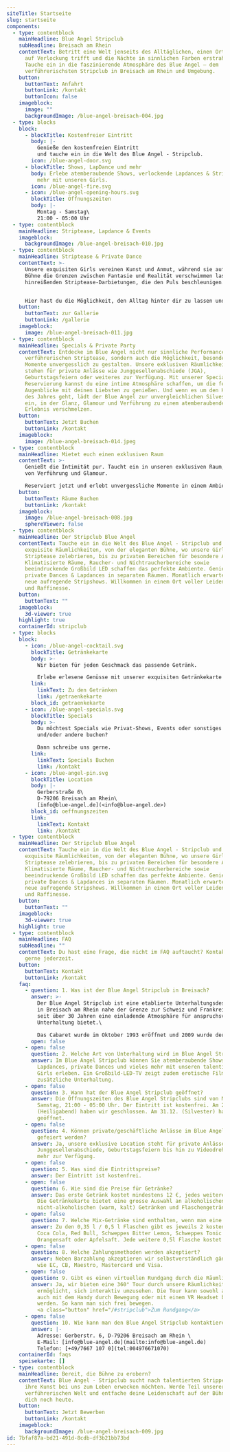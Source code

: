 ```yaml
---
siteTitle: Startseite
slug: startseite
components:
  - type: contentblock
    mainHeadline: Blue Angel Stripclub
    subHeadline: Breisach am Rhein
    contentText: Betritt eine Welt jenseits des Alltäglichen, einen Ort, wo Eleganz
      auf Verlockung trifft und die Nächte in sinnlichen Farben erstrahlen.
      Tauche ein in die faszinierende Atmosphäre des Blue Angel – dem
      verführerischsten Stripclub in Breisach am Rhein und Umgebung.
    button:
      buttonText: Anfahrt
      buttonLink: /kontakt
      buttonIcon: false
    imageblock:
      image: ""
      backgroundImage: /blue-angel-breisach-004.jpg
  - type: blocks
    block:
      - blockTitle: Kostenfreier Eintritt
        body: |-
          Genieße den kostenfreien Eintritt 
          und tauche ein in die Welt des Blue Angel - Stripclub.
        icon: /blue-angel-door.svg
      - blockTitle: Shows, LapDance und mehr
        body: Erlebe atemberaubende Shows, verlockende Lapdances & Striptease und vieles
          mehr mit unseren Girls.
        icon: /blue-angel-fire.svg
      - icon: /blue-angel-opening-hours.svg
        blockTitle: Öffnungszeiten
        body: |-
          Montag - Samstag\
          21:00 - 05:00 Uhr
  - type: contentblock
    mainHeadline: Striptease, Lapdance & Events
    imageblock:
      backgroundImage: /blue-angel-breisach-010.jpg
  - type: contentblock
    mainHeadline: Striptease & Private Dance
    contentText: >-
      Unsere exquisiten Girls vereinen Kunst und Anmut, während sie auf der
      Bühne die Grenzen zwischen Fantasie und Realität verschwimmen lassen, mit
      hinreißenden Striptease-Darbietungen, die den Puls beschleunigen.


      Hier hast du die Möglichkeit, den Alltag hinter dir zu lassen und dich in ein berauschendes Erlebnis zu stürzen, das deine Sinne beflügelt und deine Neugier entfacht. Erlebe verlockende Lapdances und private Dances, die deine Fantasien Wirklichkeit werden lassen.
    button:
      buttonText: zur Gallerie
      buttonLink: /gallerie
    imageblock:
      image: /blue-angel-breisach-011.jpg
  - type: contentblock
    mainHeadline: Specials & Private Party
    contentText: Entdecke im Blue Angel nicht nur sinnliche Performances und
      verführerischen Striptease, sondern auch die Möglichkeit, besondere
      Momente unvergesslich zu gestalten. Unsere exklusiven Räumlichkeiten
      stehen für private Anlässe wie Junggesellenabschiede (JGA),
      Geburtstagsfeiern oder weiteres zur Verfügung. Mit unserer Special
      Reservierung kannst du eine intime Atmosphäre schaffen, um die festlichen
      Augenblicke mit deinen Liebsten zu genießen. Und wenn es um den Höhepunkt
      des Jahres geht, lädt der Blue Angel zur unvergleichlichen Silvesternacht
      ein, in der Glanz, Glamour und Verführung zu einem atemberaubenden
      Erlebnis verschmelzen.
    button:
      buttonText: Jetzt Buchen
      buttonLink: /kontakt
    imageblock:
      image: /blue-angel-breisach-014.jpeg
  - type: contentblock
    mainHeadline: Mietet euch einen exklusiven Raum
    contentText: >-
      Genießt die Intimität pur. Taucht ein in unseren exklusiven Raum, umgeben
      von Verführung und Glamour. 

      Reserviert jetzt und erlebt unvergessliche Momente in einem Ambiente, das eure Sinne betört. 
    button:
      buttonText: Räume Buchen
      buttonLink: /kontakt
    imageblock:
      image: /blue-angel-breisach-008.jpg
      sphereViewer: false
  - type: contentblock
    mainHeadline: Der Stripclub Blue Angel
    contentText: Tauche ein in die Welt des Blue Angel - Stripclub und erlebe
      exquisite Räumlichkeiten, von der eleganten Bühne, wo unsere Girls
      Striptease zelebrieren, bis zu privaten Bereichen für besondere Anlässe.
      Klimatisierte Räume, Raucher- und Nichtraucherbereiche sowie
      beeindruckende Großbild LED schaffen das perfekte Ambiente. Genieße
      private Dances & Lapdances in separaten Räumen. Monatlich erwarten dich
      neue aufregende Stripshows. Willkommen in einem Ort voller Leidenschaft
      und Raffinesse.
    button:
      buttonText: ""
    imageblock:
      3d-viewer: true
    highlight: true
    containerId: stripclub
  - type: blocks
    block:
      - icon: /blue-angel-cocktail.svg
        blockTitle: Getränkekarte
        body: >-
          Wir bieten für jeden Geschmack das passende Getränk.

          Erlebe erlesene Genüsse mit unserer exquisiten Getränkekarte im Blue Angel.
        link:
          linkText: Zu den Getränken
          link: /getraenkekarte
        block_id: getraenkekarte
      - icon: /blue-angel-specials.svg
        blockTitle: Specials
        body: >-
          Du möchtest Specials wie Privat-Shows, Events oder sonstiges für dich
          und/oder andere buchen? 

          Dann schreibe uns gerne.
        link:
          linkText: Specials Buchen
          link: /kontakt
      - icon: /blue-angel-pin.svg
        blockTitle: Location
        body: |-
          Gerberstraße 6\
          D-79206 Breisach am Rhein\
          [i﻿nfo@blue-angel.de](<i﻿nfo@blue-angel.de>)
        block_id: oeffnungszeiten
        link:
          linkText: Kontakt
          link: /kontakt
  - type: contentblock
    mainHeadline: Der Stripclub Blue Angel
    contentText: Tauche ein in die Welt des Blue Angel - Stripclub und erlebe
      exquisite Räumlichkeiten, von der eleganten Bühne, wo unsere Girls
      Striptease zelebrieren, bis zu privaten Bereichen für besondere Anlässe.
      Klimatisierte Räume, Raucher- und Nichtraucherbereiche sowie
      beeindruckende Großbild LED schaffen das perfekte Ambiente. Genieße
      private Dances & Lapdances in separaten Räumen. Monatlich erwarten dich
      neue aufregende Stripshows. Willkommen in einem Ort voller Leidenschaft
      und Raffinesse.
    button:
      buttonText: ""
    imageblock:
      3d-viewer: true
    highlight: true
  - type: contentblock
    mainHeadline: FAQ
    subHeadline: ""
    contentText: Du hast eine Frage, die nicht im FAQ auftaucht? Kontaktiere uns
      gerne jederzeit.
    button:
      buttonText: Kontakt
      buttonLink: /kontakt
    faq:
      - question: 1. Was ist der Blue Angel Stripclub in Breisach?
        answer: >-
          Der Blue Angel Stripclub ist eine etablierte Unterhaltungsdestination
          in Breisach am Rhein nahe der Grenze zur Schweiz und Frankreich, die
          seit über 30 Jahren eine einladende Atmosphäre für anspruchsvolle
          Unterhaltung bietet.\

          Das Cabaret wurde im Oktober 1993 eröffnet und 2009 wurde der gesamte Nachtclub komplett neu gestaltet. 2021 wurde eine moderne Klimaanlage inklusive Luftreinigung integriert.
        open: false
      - open: false
        question: 2. Welche Art von Unterhaltung wird im Blue Angel Stripclub angeboten?
        answer: Im Blue Angel Stripclub können Sie atemberaubende Shows, verlockende
          Lapdances, private Dances und vieles mehr mit unseren talentierten
          Girls erleben. Ein Großbild-LED-TV zeigt zudem erotische Filme für
          zusätzliche Unterhaltung.
      - open: false
        question: 3. Wann hat der Blue Angel Stripclub geöffnet?
        answer: Die Öffnungszeiten des Blue Angel Stripclubs sind von Montag bis
          Samstag, 21:00 - 05:00 Uhr. Der Eintritt ist kostenfrei. Am 24.12.
          (Heiligabend) haben wir geschlossen. Am 31.12. (Silvester) haben wir
          geöffnet.
      - open: false
        question: 4. Können private/geschäftliche Anlässe im Blue Angel Stripclub
          gefeiert werden?
        answer: Ja, unsere exklusive Location steht für private Anlässe wie
          Junggesellenabschiede, Geburtstagsfeiern bis hin zu Videodrehs und
          mehr zur Verfügung.
      - open: false
        question: 5. Was sind die Eintrittspreise?
        answer: Der Eintritt ist kostenfrei.
      - open: false
        question: 6. Wie sind die Preise für Getränke?
        answer: Das erste Getränk kostet mindestens 12 €, jedes weitere Getränk ab 7 €.
          Die Getränkekarte bietet eine grosse Auswahl an alkoholischen,
          nicht-alkoholischen (warm, kalt) Getränken und Flaschengetränken.
      - open: false
        question: 7. Welche Mix-Getränke sind enthalten, wenn man eine Flasche bestellt?
        answer: Zu den 0,35 l / 0,5 l Flaschen gibt es jeweils 2 kostenlose Getränke wie
          Coca Cola, Red Bull, Schweppes Bitter Lemon, Schweppes Tonic Water,
          Orangensaft oder Apfelsaft. Jede weitere 0,5l Flasche kostet 15,00 €.
      - open: false
        question: 8. Welche Zahlungsmethoden werden akzeptiert?
        answer: Neben Barzahlung akzeptieren wir selbstverständlich gängige Kreditkarten
          wie EC, CB, Maestro, Mastercard und Visa.
      - open: false
        question: 9. Gibt es einen virtuellen Rundgang durch die Räumlichkeiten?
        answer: Ja, wir bieten eine 360° Tour durch unsere Räumlichkeiten, die es Ihnen
          ermöglicht, sich interaktiv umzusehen. Die Tour kann sowohl am PC als
          auch mit dem Handy durch Bewegung oder mit einem VR Headset betrachtet
          werden. So kann man sich frei bewegen.
          <a class="button" href="/#stripclub">Zum Rundgang</a>
      - open: false
        question: 10. Wie kann man den Blue Angel Stripclub kontaktieren?
        answer: |-
          Adresse: Gerberstr. 6, D-79206 Breisach am Rhein \
          E-Mail: [info@blue-angel.de](mailto:info@blue-angel.de)
          Telefon: [+49/7667 107 0](tel:004976671070)
    containerId: faqs
    speisekarte: []
  - type: contentblock
    mainHeadline: Bereit, die Bühne zu erobern?
    contentText: Blue Angel - Stripclub sucht nach talentierten Stripperinnen, die
      ihre Kunst bei uns zum Leben erwecken möchten. Werde Teil unserer
      verführerischen Welt und entfache deine Leidenschaft auf der Bühne. Bewirb
      dich noch heute.
    button:
      buttonText: Jetzt Bewerben
      buttonLink: /kontakt
    imageblock:
      backgroundImage: /blue-angel-breisach-009.jpg
id: 7bfaf87a-bd21-491d-8cdb-df3b21bb73bd
---
```

